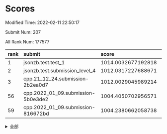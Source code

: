 # Scores

Modified Time: 2022-02-11 22:50:17

Submit Num: 207

All Rank Num: 177577

| rank |               submit               |       score        |       sigma        | pk_num |
| :--- | :--------------------------------- | :----------------- | :----------------- | :----- |
| 1    | jsonzb.test.test_1                 | 1014.0032677192818 | 0.8388111119045265 | 3427   |
| 2    | jsonzb.test.submission_level_4     | 1012.0317227688671 | 0.7724589461836878 | 3435   |
| 3    | cpp.21_12_24.submission-2b2ea0d7   | 1012.0029045989214 | 0.7834553223559492 | 3429   |
| 56   | cpp.2022_01_09.submission-5b0e3de2 | 1004.4050702956571 | 0.7168210841080501 | 3434   |
| 59   | cpp.2022_01_09.submission-816672bd | 1004.2380662058738 | 0.7076392482232667 | 3431   |


<details>
<summary>全部</summary>

| rank |                 submit                 |       score        |       sigma        | pk_num |
| :--- | :------------------------------------- | :----------------- | :----------------- | :----- |
| 1    | jsonzb.test.test_1                     | 1014.0032677192818 | 0.8388111119045265 | 3427   |
| 2    | jsonzb.test.submission_level_4         | 1012.0317227688671 | 0.7724589461836878 | 3435   |
| 3    | cpp.21_12_24.submission-2b2ea0d7       | 1012.0029045989214 | 0.7834553223559492 | 3429   |
| 4    | gobigger.level_3.submission_level_3_36 | 1011.8290039295023 | 0.8047128632150666 | 3431   |
| 5    | gobigger.level_3.submission_level_3_13 | 1011.6766728703543 | 0.7884240762402427 | 3433   |
| 6    | gobigger.level_3.submission_level_3_16 | 1011.4777723399405 | 0.7888353515211552 | 3433   |
| 7    | gobigger.level_3.submission_level_3_38 | 1011.421493351999  | 0.7745354815331204 | 3432   |
| 8    | gobigger.level_3.submission_level_3_21 | 1011.2474310401657 | 0.7783318586805814 | 3430   |
| 9    | gobigger.level_3.submission_level_3_28 | 1011.1727312563813 | 0.7873149573618561 | 3431   |
| 10   | gobigger.level_3.submission_level_3_42 | 1011.0892121963154 | 0.7836320048797224 | 3431   |
| 11   | gobigger.level_3.submission_level_3_48 | 1010.9977555990685 | 0.7472856727427206 | 3431   |
| 12   | gobigger.level_3.submission_level_3_40 | 1010.9897400686356 | 0.7563149216984477 | 3431   |
| 13   | gobigger.level_3.submission_level_3_9  | 1010.9597707549206 | 0.7702880108592363 | 3428   |
| 14   | gobigger.level_3.submission_level_3_44 | 1010.8440554484453 | 0.7782146425317517 | 3434   |
| 15   | gobigger.level_3.submission_level_3_10 | 1010.8296769596948 | 0.7670113760171955 | 3431   |
| 16   | gobigger.level_3.submission_level_3_15 | 1010.7952049240548 | 0.7674629415183715 | 3431   |
| 17   | gobigger.level_3.submission_level_3_46 | 1010.776993891947  | 0.7504925491689117 | 3422   |
| 18   | gobigger.level_3.submission_level_3_5  | 1010.6499295665401 | 0.783349477215297  | 3435   |
| 19   | gobigger.level_3.submission_level_3_30 | 1010.5822961742081 | 0.7714745313640672 | 3435   |
| 20   | gobigger.level_3.submission_level_3_27 | 1010.568274398681  | 0.7629353576740115 | 3430   |
| 21   | gobigger.level_3.submission_level_3_8  | 1010.4898298845752 | 0.77847101896801   | 3429   |
| 22   | gobigger.level_3.submission_level_3_41 | 1010.4236409189189 | 0.763994922914406  | 3431   |
| 23   | gobigger.level_3.submission_level_3_29 | 1010.3913408116672 | 0.772737384692125  | 3432   |
| 24   | gobigger.level_3.submission_level_3_20 | 1010.2940673712924 | 0.7746903480391141 | 3431   |
| 25   | gobigger.level_3.submission_level_3_39 | 1010.1930447261582 | 0.7718362600005828 | 3430   |
| 26   | gobigger.level_3.submission_level_3_11 | 1010.1430507807456 | 0.7600923171775698 | 3428   |
| 27   | gobigger.level_3.submission_level_3_31 | 1010.1383029902953 | 0.7674942700524927 | 3428   |
| 28   | gobigger.level_3.submission_level_3_23 | 1010.0939613597035 | 0.7936504769633956 | 3431   |
| 29   | gobigger.level_3.submission_level_3_25 | 1010.0858642299079 | 0.7684041329916346 | 3426   |
| 30   | gobigger.level_3.submission_level_3_35 | 1010.0041372933644 | 0.7646583970784483 | 3432   |
| 31   | gobigger.level_3.submission_level_3_0  | 1010.0004050086776 | 0.7586970110754382 | 3428   |
| 32   | gobigger.level_3.submission_level_3_3  | 1009.9808492610921 | 0.7355061101638277 | 3428   |
| 33   | gobigger.level_3.submission_level_3_24 | 1009.9428279158107 | 0.7333757749335998 | 3430   |
| 34   | gobigger.level_3.submission_level_3_6  | 1009.8220615770268 | 0.7496309604982052 | 3432   |
| 35   | gobigger.level_3.submission_level_3_19 | 1009.8001670389351 | 0.7743989036052508 | 3428   |
| 36   | gobigger.level_3.submission_level_3_32 | 1009.6923353247544 | 0.7577348904469308 | 3434   |
| 37   | gobigger.level_3.submission_level_3_33 | 1009.6900939693351 | 0.7593442269454772 | 3429   |
| 38   | gobigger.level_3.submission_level_3_4  | 1009.6794630474121 | 0.7504484641587771 | 3429   |
| 39   | gobigger.level_3.submission_level_3_26 | 1009.6415265345713 | 0.7534739601538127 | 3430   |
| 40   | gobigger.level_3.submission_level_3_43 | 1009.6041878561009 | 0.7546128790234994 | 3431   |
| 41   | gobigger.level_3.submission_level_3_14 | 1009.55214470721   | 0.7866622171976891 | 3428   |
| 42   | gobigger.level_3.submission_level_3_47 | 1009.4957360924318 | 0.7517512159667288 | 3429   |
| 43   | gobigger.level_3.submission_level_3_1  | 1009.4463026669603 | 0.748038487165632  | 3432   |
| 44   | gobigger.level_3.submission_level_3_18 | 1009.4272334424238 | 0.7462358357527831 | 3428   |
| 45   | gobigger.level_3.submission_level_3_2  | 1009.0321310082832 | 0.7575582829589806 | 3431   |
| 46   | gobigger.level_3.submission_level_3_12 | 1008.988043303235  | 0.7548957999715628 | 3430   |
| 47   | gobigger.level_3.submission_level_3_22 | 1008.8301084008414 | 0.7479392829131112 | 3431   |
| 48   | gobigger.level_3.submission_level_3_34 | 1008.607855986267  | 0.76818083140149   | 3433   |
| 49   | gobigger.level_3.submission_level_3_17 | 1008.4450495346044 | 0.7370372635419271 | 3434   |
| 50   | gobigger.level_3.submission_level_3_45 | 1008.3978071007422 | 0.7483491976108064 | 3434   |
| 51   | gobigger.level_3.submission_level_3_7  | 1008.1998279298823 | 0.7454752242222912 | 3431   |
| 52   | gobigger.level_3.submission_level_3_37 | 1008.1608728138821 | 0.7313727901101654 | 3426   |
| 53   | gobigger.level_3.submission_level_3_49 | 1008.0886800646244 | 0.7364702742185506 | 3430   |
| 54   | gobigger.level_1.submission_level_1_6  | 1004.9667483269517 | 0.7310553930992361 | 3435   |
| 55   | gobigger.level_1.submission_level_1_34 | 1004.5827666333121 | 0.7242447803529778 | 3431   |
| 56   | cpp.2022_01_09.submission-5b0e3de2     | 1004.4050702956571 | 0.7168210841080501 | 3434   |
| 57   | gobigger.level_1.submission_level_1_45 | 1004.2563543028953 | 0.7244263755552541 | 3429   |
| 58   | gobigger.level_1.submission_level_1_26 | 1004.2518599187089 | 0.7212874788917515 | 3434   |
| 59   | cpp.2022_01_09.submission-816672bd     | 1004.2380662058738 | 0.7076392482232667 | 3431   |
| 60   | gobigger.level_1.submission_level_1_15 | 1004.2168975330239 | 0.7224310601331112 | 3430   |
| 61   | gobigger.level_1.submission_level_1_39 | 1004.1962661378194 | 0.7210533240127166 | 3434   |
| 62   | gobigger.level_1.submission_level_1_4  | 1004.1959876811233 | 0.7206264192961477 | 3434   |
| 63   | gobigger.level_1.submission_level_1_18 | 1004.1331866539937 | 0.7156875617381582 | 3434   |
| 64   | gobigger.level_1.submission_level_1_36 | 1004.1252056384895 | 0.720996333246023  | 3431   |
| 65   | gobigger.level_1.submission_level_1_23 | 1004.105356256773  | 0.7175664523394524 | 3430   |
| 66   | gobigger.level_1.submission_level_1_46 | 1004.083753303081  | 0.7171202415427558 | 3433   |
| 67   | gobigger.level_1.submission_level_1_47 | 1004.0452865249691 | 0.7180662364553725 | 3430   |
| 68   | gobigger.level_1.submission_level_1_30 | 1003.9197442639263 | 0.7053252061336747 | 3432   |
| 69   | gobigger.level_1.submission_level_1_44 | 1003.9009116507083 | 0.7252160649195327 | 3428   |
| 70   | gobigger.level_1.submission_level_1_41 | 1003.8968426516599 | 0.7237002967366027 | 3431   |
| 71   | gobigger.level_1.submission_level_1_5  | 1003.7008288670933 | 0.7246202255866878 | 3433   |
| 72   | gobigger.level_1.submission_level_1_29 | 1003.5448356557279 | 0.7118715663927758 | 3433   |
| 73   | gobigger.level_1.submission_level_1_20 | 1003.4454871714325 | 0.7119418462853387 | 3432   |
| 74   | gobigger.level_1.submission_level_1_35 | 1003.4448616185298 | 0.71170403055708   | 3428   |
| 75   | gobigger.level_1.submission_level_1_16 | 1003.4386586071097 | 0.7215268771999953 | 3435   |
| 76   | gobigger.level_1.submission_level_1_48 | 1003.4020344504979 | 0.7303551037720292 | 3439   |
| 77   | gobigger.level_1.submission_level_1_21 | 1003.38659036851   | 0.7055983190246603 | 3428   |
| 78   | gobigger.level_1.submission_level_1_31 | 1003.3850321391624 | 0.7103262075787108 | 3435   |
| 79   | gobigger.level_1.submission_level_1_19 | 1003.3689498361259 | 0.7135885248388565 | 3431   |
| 80   | gobigger.level_1.submission_level_1_24 | 1003.3513428373024 | 0.7169351536312285 | 3427   |
| 81   | gobigger.level_1.submission_level_1_10 | 1003.2891976197033 | 0.7158265448145835 | 3431   |
| 82   | gobigger.level_1.submission_level_1_49 | 1003.2571030501232 | 0.7198149060713785 | 3431   |
| 83   | gobigger.level_1.submission_level_1_40 | 1003.2442980881115 | 0.7202723126469576 | 3434   |
| 84   | gobigger.level_1.submission_level_1_32 | 1003.2248649994281 | 0.7140341266856984 | 3431   |
| 85   | gobigger.level_1.submission_level_1_33 | 1003.2187666950249 | 0.7170067858739319 | 3435   |
| 86   | gobigger.level_1.submission_level_1_2  | 1003.2168617746119 | 0.7210609672946535 | 3439   |
| 87   | gobigger.level_1.submission_level_1_3  | 1003.188227972564  | 0.7142074134604829 | 3427   |
| 88   | gobigger.level_1.submission_level_1_22 | 1003.1340859436302 | 0.7136104957324563 | 3429   |
| 89   | gobigger.level_1.submission_level_1_9  | 1003.1124986329183 | 0.7243955253661375 | 3434   |
| 90   | gobigger.level_1.submission_level_1_43 | 1003.0467135879439 | 0.7225937265070869 | 3429   |
| 91   | gobigger.level_1.submission_level_1_37 | 1003.0295168503718 | 0.7115031142457923 | 3425   |
| 92   | gobigger.level_1.submission_level_1_8  | 1002.9653195628719 | 0.7250803142448218 | 3433   |
| 93   | gobigger.level_1.submission_level_1_38 | 1002.8392652655875 | 0.7158272720614108 | 3431   |
| 94   | gobigger.level_1.submission_level_1_13 | 1002.7690077922515 | 0.7231816255384589 | 3433   |
| 95   | gobigger.level_1.submission_level_1_25 | 1002.720303524662  | 0.7207278867862735 | 3429   |
| 96   | gobigger.level_1.submission_level_1_0  | 1002.6939414691907 | 0.7146534217210636 | 3434   |
| 97   | gobigger.level_1.submission_level_1_27 | 1002.4450182221678 | 0.7099936685216589 | 3430   |
| 98   | gobigger.level_1.submission_level_1_14 | 1002.4281743366034 | 0.7122505446142631 | 3428   |
| 99   | gobigger.level_1.submission_level_1_7  | 1002.2698907111337 | 0.7140895134543307 | 3435   |
| 100  | gobigger.level_1.submission_level_1_1  | 1002.1550004279795 | 0.710829324268272  | 3433   |
| 101  | gobigger.level_1.submission_level_1_12 | 1002.0262390557681 | 0.7133372188095514 | 3433   |
| 102  | gobigger.level_1.submission_level_1_17 | 1002.0213796194838 | 0.7206341900152032 | 3436   |
| 103  | gobigger.level_1.submission_level_1_42 | 1001.9188762265562 | 0.700369979704901  | 3430   |
| 104  | gobigger.level_1.submission_level_1_28 | 1001.8906474546453 | 0.7046761844730729 | 3428   |
| 105  | gobigger.level_1.submission_level_1_11 | 1001.7994602782693 | 0.7231917574463033 | 3431   |
| 106  | gobigger.random.submission_random_4    | 997.1537401887168  | 0.7260619192151284 | 3430   |
| 107  | gobigger.random.submission_random_7    | 997.1148898998579  | 0.7168543060414991 | 3436   |
| 108  | gobigger.random.submission_random_8    | 997.0216251482556  | 0.720080945976073  | 3426   |
| 109  | gobigger.random.submission_random_48   | 996.8901616453205  | 0.711429385174531  | 3431   |
| 110  | gobigger.random.submission_random_24   | 996.6923128848567  | 0.7028820003724621 | 3431   |
| 111  | gobigger.random.submission_random_2    | 996.6720509065943  | 0.7184938829312489 | 3436   |
| 112  | gobigger.random.submission_random_27   | 996.5935597303389  | 0.7138953861211883 | 3428   |
| 113  | gobigger.random.submission_random_34   | 996.5540605300217  | 0.7276637110457918 | 3434   |
| 114  | gobigger.random.submission_random_16   | 996.5079795534684  | 0.7081152640534676 | 3430   |
| 115  | gobigger.random.submission_random_11   | 996.4281801376305  | 0.7131535221536556 | 3430   |
| 116  | gobigger.random.submission_random_13   | 996.3933110776156  | 0.7175808255085503 | 3428   |
| 117  | gobigger.random.submission_random_35   | 996.3718139120525  | 0.7143388773507269 | 3435   |
| 118  | gobigger.random.submission_random_26   | 996.3157317140904  | 0.7047467454803867 | 3432   |
| 119  | gobigger.random.submission_random_29   | 996.2580074195747  | 0.719651754793388  | 3432   |
| 120  | gobigger.random.submission_random_18   | 996.1939625244197  | 0.7035128824685501 | 3435   |
| 121  | gobigger.random.submission_random_6    | 996.1904664901791  | 0.7160490741771633 | 3429   |
| 122  | gobigger.random.submission_random_49   | 996.1828332825846  | 0.7122170058263333 | 3430   |
| 123  | gobigger.random.submission_random_45   | 996.1587322327066  | 0.713590473668137  | 3435   |
| 124  | gobigger.random.submission_random_39   | 996.1242702862356  | 0.7010934852008152 | 3431   |
| 125  | gobigger.random.submission_random_32   | 996.0300642049182  | 0.7080846385522429 | 3431   |
| 126  | gobigger.random.submission_random_5    | 995.9780065157604  | 0.7082790589381746 | 3428   |
| 127  | gobigger.random.submission_random_40   | 995.9300013845518  | 0.7114832867721846 | 3436   |
| 128  | gobigger.random.submission_random_14   | 995.9265018747052  | 0.707733593645616  | 3426   |
| 129  | gobigger.random.submission_random_30   | 995.9055789499273  | 0.7099087070074904 | 3427   |
| 130  | gobigger.random.submission_random_3    | 995.8928519354033  | 0.7027655819141652 | 3434   |
| 131  | gobigger.random.submission_random_0    | 995.8743711254954  | 0.7214506208519498 | 3430   |
| 132  | gobigger.random.submission_random_31   | 995.866219647052   | 0.7110138380249857 | 3436   |
| 133  | gobigger.random.submission_random_38   | 995.859291552871   | 0.7029668072248605 | 3431   |
| 134  | gobigger.random.submission_random_15   | 995.8407028217157  | 0.7157158782587707 | 3429   |
| 135  | gobigger.random.submission_random_41   | 995.8402520630333  | 0.7314073976172458 | 3435   |
| 136  | gobigger.random.submission_random_23   | 995.8381218820166  | 0.7114064924170382 | 3431   |
| 137  | gobigger.random.submission_random_17   | 995.8140710295681  | 0.7121673358577895 | 3430   |
| 138  | gobigger.random.submission_random_37   | 995.7911973152292  | 0.7154597384887733 | 3435   |
| 139  | gobigger.random.submission_random_25   | 995.7170378822292  | 0.7072360974683422 | 3437   |
| 140  | gobigger.random.submission_random_47   | 995.5754115894276  | 0.7124406568226949 | 3432   |
| 141  | gobigger.random.submission_random_19   | 995.4369097148233  | 0.7059343821250194 | 3433   |
| 142  | gobigger.random.submission_random_43   | 995.4317007229234  | 0.7095436804072164 | 3433   |
| 143  | gobigger.random.submission_random_12   | 995.421080873996   | 0.7184589787967516 | 3429   |
| 144  | gobigger.random.submission_random_28   | 995.409430640659   | 0.7118403695623237 | 3427   |
| 145  | gobigger.random.submission_random_10   | 995.40682382271    | 0.7271656171582144 | 3434   |
| 146  | gobigger.random.submission_random_21   | 995.3265625146383  | 0.7073140000812383 | 3425   |
| 147  | gobigger.random.submission_random_42   | 995.3192437565273  | 0.7321184003289479 | 3434   |
| 148  | gobigger.random.submission_random_20   | 995.3041170058807  | 0.7019374528608283 | 3433   |
| 149  | gobigger.random.submission_random_36   | 995.2599014256848  | 0.7059047866467708 | 3427   |
| 150  | gobigger.random.submission_random_22   | 995.1338633239271  | 0.7148548605735647 | 3431   |
| 151  | gobigger.random.submission_random_46   | 995.0812522992703  | 0.7198820303879925 | 3428   |
| 152  | gobigger.random.submission_random_33   | 995.0744989326295  | 0.7045628233934407 | 3432   |
| 153  | gobigger.random.submission_random_1    | 995.0441941179827  | 0.7133298662550708 | 3435   |
| 154  | gobigger.random.submission_random_44   | 994.8897855206866  | 0.709314213812167  | 3434   |
| 155  | gobigger.random.submission_random_9    | 994.5965363967856  | 0.7094057666030972 | 3433   |
| 156  | gobigger.level_2.submission_level_2_18 | 994.0816720435255  | 0.7394365722611776 | 3436   |
| 157  | gobigger.level_2.submission_level_2_10 | 993.829324498257   | 0.739059288575338  | 3434   |
| 158  | gobigger.level_2.submission_level_2_13 | 993.4464777546197  | 0.7290135237645132 | 3434   |
| 159  | gobigger.level_2.submission_level_2_45 | 993.3365133893635  | 0.7298790149048128 | 3436   |
| 160  | gobigger.level_2.submission_level_2_27 | 993.3140132993664  | 0.7351936313514303 | 3433   |
| 161  | gobigger.level_2.submission_level_2_38 | 993.192718122847   | 0.7342523611035323 | 3430   |
| 162  | gobigger.level_2.submission_level_2_14 | 993.0103538136714  | 0.7488782503731906 | 3436   |
| 163  | gobigger.level_2.submission_level_2_24 | 992.9635562316091  | 0.7315584923956637 | 3432   |
| 164  | gobigger.level_2.submission_level_2_21 | 992.7563600159933  | 0.7192681419105798 | 3427   |
| 165  | gobigger.level_2.submission_level_2_41 | 992.6544511195863  | 0.7426560273493734 | 3433   |
| 166  | gobigger.level_2.submission_level_2_36 | 992.636721829351   | 0.7368446372550024 | 3428   |
| 167  | gobigger.level_2.submission_level_2_30 | 992.3940756522147  | 0.7427451469084287 | 3432   |
| 168  | gobigger.level_2.submission_level_2_34 | 992.3931116367876  | 0.7305244773231706 | 3430   |
| 169  | gobigger.level_2.submission_level_2_44 | 992.3652906442285  | 0.7293956315932765 | 3433   |
| 170  | gobigger.level_2.submission_level_2_31 | 992.3247293702863  | 0.7585941746746037 | 3431   |
| 171  | gobigger.level_2.submission_level_2_35 | 992.2917267606538  | 0.7382804150750092 | 3431   |
| 172  | gobigger.level_2.submission_level_2_8  | 992.2889458842236  | 0.7455460832680918 | 3431   |
| 173  | gobigger.level_2.submission_level_2_46 | 992.2847059457533  | 0.7300670330165119 | 3432   |
| 174  | gobigger.level_2.submission_level_2_5  | 992.2192857301903  | 0.7388540435106488 | 3432   |
| 175  | gobigger.level_2.submission_level_2_37 | 992.19729563616    | 0.7471771159239132 | 3435   |
| 176  | gobigger.level_2.submission_level_2_4  | 992.1143233048756  | 0.7599562653227243 | 3431   |
| 177  | gobigger.level_2.submission_level_2_22 | 992.0629559219606  | 0.7414193569894286 | 3431   |
| 178  | gobigger.level_2.submission_level_2_17 | 991.948181125574   | 0.7476588741651152 | 3432   |
| 179  | gobigger.level_2.submission_level_2_1  | 991.9101388535645  | 0.7565986334508442 | 3433   |
| 180  | gobigger.level_2.submission_level_2_20 | 991.8916000350752  | 0.7387900385712434 | 3433   |
| 181  | gobigger.level_2.submission_level_2_39 | 991.8851000405942  | 0.7550078178713543 | 3428   |
| 182  | gobigger.level_2.submission_level_2_6  | 991.8463340958938  | 0.7411753134378078 | 3431   |
| 183  | gobigger.level_2.submission_level_2_15 | 991.7342096899116  | 0.7460317758452557 | 3434   |
| 184  | gobigger.level_2.submission_level_2_25 | 991.6924578828875  | 0.74616663162982   | 3435   |
| 185  | gobigger.level_2.submission_level_2_28 | 991.6401200628413  | 0.7488556175451196 | 3431   |
| 186  | gobigger.level_2.submission_level_2_49 | 991.5550014304551  | 0.765748856992243  | 3435   |
| 187  | gobigger.level_2.submission_level_2_7  | 991.5419003524372  | 0.7533674921247463 | 3438   |
| 188  | gobigger.level_2.submission_level_2_48 | 991.520048875179   | 0.744374070229549  | 3430   |
| 189  | gobigger.level_2.submission_level_2_2  | 991.5134005751039  | 0.7520471846308527 | 3431   |
| 190  | gobigger.level_2.submission_level_2_33 | 991.5023250659576  | 0.7573813922762606 | 3429   |
| 191  | gobigger.level_2.submission_level_2_23 | 991.444117828322   | 0.7535602715749306 | 3432   |
| 192  | gobigger.level_2.submission_level_2_32 | 991.4118647119885  | 0.7481041921068629 | 3435   |
| 193  | gobigger.level_2.submission_level_2_12 | 991.369327818703   | 0.749586425726984  | 3427   |
| 194  | gobigger.level_2.submission_level_2_40 | 991.3395403232742  | 0.7522896836581424 | 3430   |
| 195  | gobigger.level_2.submission_level_2_29 | 991.3391865910289  | 0.7355834839699255 | 3431   |
| 196  | gobigger.level_2.submission_level_2_16 | 991.3384177565487  | 0.7571481925924652 | 3432   |
| 197  | gobigger.level_2.submission_level_2_42 | 991.3085254968894  | 0.7683530918494651 | 3436   |
| 198  | gobigger.level_2.submission_level_2_43 | 991.2462640711153  | 0.747095180120216  | 3432   |
| 199  | gobigger.level_2.submission_level_2_19 | 991.1942531156553  | 0.7704134419615362 | 3437   |
| 200  | gobigger.level_2.submission_level_2_9  | 991.193889368774   | 0.7369501670980668 | 3434   |
| 201  | gobigger.level_2.submission_level_2_11 | 991.0721563704909  | 0.7634630600427423 | 3429   |
| 202  | gobigger.level_2.submission_level_2_47 | 991.0596118623777  | 0.7540750762843395 | 3431   |
| 203  | gobigger.level_2.submission_level_2_26 | 990.5199014267191  | 0.7603605078098797 | 3430   |
| 204  | gobigger.level_2.submission_level_2_0  | 990.4121182286754  | 0.7627955477940419 | 3430   |
| 205  | gobigger.level_2.submission_level_2_3  | 990.1601141559419  | 0.7652488330208705 | 3430   |
| 206  | gobigger.none.submission_none_0        | 977.008203560347   | 1.3419437636059317 | 3436   |
| 207  | gobigger.none.submission_none_1        | 976.8745874407468  | 1.3356107657535838 | 3431   |

</details>